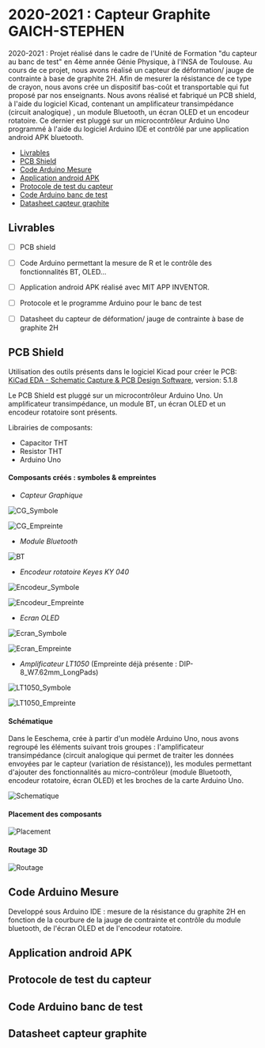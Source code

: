 # 2020-2021 : Capteur Graphite GAICH-STEPHEN 
2020-2021 : Projet réalisé dans le cadre de l'Unité de Formation "du capteur au banc de test" en 4ème année Génie Physique, à l'INSA de Toulouse. Au cours de ce projet, nous avons réalisé un capteur de déformation/ jauge de contrainte à base de graphite 2H. Afin de mesurer la résistance de ce type de crayon, nous avons crée un dispositif bas-coût et transportable qui fut proposé par nos enseignants. Nous avons réalisé et fabriqué un PCB shield, à l'aide du logiciel Kicad, contenant un amplificateur transimpédance (circuit analogique) , un module Bluetooth, un écran OLED et un encodeur rotatoire. Ce dernier est pluggé sur un microcontrôleur Arduino Uno programmé à l'aide du logiciel Arduino IDE et contrôlé par une application android APK bluetooth. 

  - [Livrables](#livrables)
  - [PCB Shield](#pcb-shield)
  - [Code Arduino Mesure](#code-arduino-mesure)
  - [Application android APK](#application-android-apk)
  - [Protocole de test du capteur](#protocole-de-test-du-capteur)
  - [Code Arduino banc de test](#code-arduino-banc-de-test)
  - [Datasheet capteur graphite](#datasheet-capteur-graphite)

## Livrables  

- [ ] PCB shield 
- [ ] Code Arduino permettant la mesure de R et le contrôle des fonctionnalités BT, OLED... 
- [ ] Application android APK réalisé avec MIT APP INVENTOR.
- [ ] Protocole et le programme Arduino pour le banc de test
- [ ] Datasheet du capteur de déformation/ jauge de contrainte à base de graphite 2H 


## PCB Shield
Utilisation des outils présents dans le logiciel Kicad pour créer le PCB: 
[KiCad EDA - Schematic Capture & PCB Design Software](https://kicad-pcb.org/), version: 5.1.8 

Le PCB Shield est pluggé sur un microcontrôleur Arduino Uno. Un amplificateur transimpédance, un module BT, un écran OLED et un encodeur rotatoire sont présents. 

Librairies de composants:
* Capacitor THT
* Resistor THT 
* Arduino Uno

#### Composants créés : symboles & empreintes 

- *Capteur Graphique*

![CG_Symbole](Images/Capteur_Graphite_Symbole.PNG)

![CG_Empreinte](Images/Capteur_Graphite_Empreinte.PNG)

- *Module Bluetooth*

![BT](Images/BT.PNG)

- *Encodeur rotatoire Keyes KY 040*

![Encodeur_Symbole](Images/Encodeur_Rotatoire_Symbole.PNG)

![Encodeur_Empreinte](Images/Encodeur_Rotatoire_Empreinte.PNG)

- *Ecran OLED*

![Ecran_Symbole](Images/Ecran_OLED_symbole.PNG)

![Ecran_Empreinte](Images/Ecran_OLED_empreinte.PNG)

- *Amplificateur LT1050* (Empreinte déjà présente : DIP-8_W7.62mm_LongPads)

![LT1050_Symbole](Images/LT1050_Symbole.PNG)

![LT1050_Empreinte](Images/LT1050_Empreinte.PNG)


#### Schématique 

Dans le Eeschema, crée à partir d'un modèle Arduino Uno, nous avons regroupé les éléments suivant trois groupes : l'amplificateur transimpédance (circuit analogique qui permet de traiter les données envoyées par le capteur (variation de résistance)), les modules permettant d'ajouter des fonctionnalités au micro-contrôleur (module Bluetooth, encodeur rotatoire, écran OLED) et les broches de la carte Arduino Uno. 

![Schematique](Images/Schématique_all.PNG)

#### Placement des composants 

![Placement](Images/Routage_1.PNG)

#### Routage 3D

![Routage](Images/Routage_3D_1.PNG) 


## Code Arduino Mesure 
Developpé sous Arduino IDE : mesure de la résistance du graphite 2H en fonction de la courbure de la jauge de contrainte et contrôle du module bluetooth, de l'écran OLED et de l'encodeur rotatoire. 


## Application android APK



## Protocole de test du capteur



## Code Arduino banc de test



## Datasheet capteur graphite
